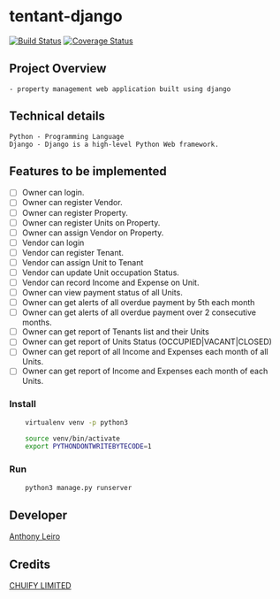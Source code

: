# tentant-django

[![Build Status](https://travis-ci.org/lenileiro/rent-django.svg?branch=develop)](https://travis-ci.org/lenileiro/rent-django)
[![Coverage Status](https://coveralls.io/repos/github/lenileiro/rent-django/badge.svg?branch=develop)](https://coveralls.io/github/lenileiro/rent-django?branch=develop)

## Project Overview
    - property management web application built using django

## Technical details

```
Python - Programming Language
Django - Django is a high-level Python Web framework.
```

## Features to be implemented

- [ ] Owner can login.
- [ ] Owner can register Vendor.
- [ ] Owner can register Property.
- [ ] Owner can register Units on Property.
- [ ] Owner can assign Vendor on Property.
- [ ] Vendor can login
- [ ] Vendor can register Tenant.
- [ ] Vendor can assign Unit to Tenant
- [ ] Vendor can update Unit occupation Status.
- [ ] Vendor can record Income and Expense on Unit.
- [ ] Owner can view payment status of all Units.
- [ ] Owner can get alerts of all overdue payment by 5th each month
- [ ] Owner can get alerts of all overdue payment over 2 consecutive months.
- [ ] Owner can get report of Tenants list and their Units
- [ ] Owner can get report of Units Status (OCCUPIED|VACANT|CLOSED)
- [ ] Owner can get report of all Income and Expenses each month of all Units.
- [ ] Owner can get report of Income and Expenses each month of each Units.

### Install 

``` bash
    virtualenv venv -p python3
```

``` bash
    source venv/bin/activate
    export PYTHONDONTWRITEBYTECODE=1
```

### Run

``` bash
    python3 manage.py runserver
```

## Developer
[Anthony Leiro](https://github.com/lenileiro)

## Credits 
[CHUIFY LIMITED](http://chuify.com/)
    
